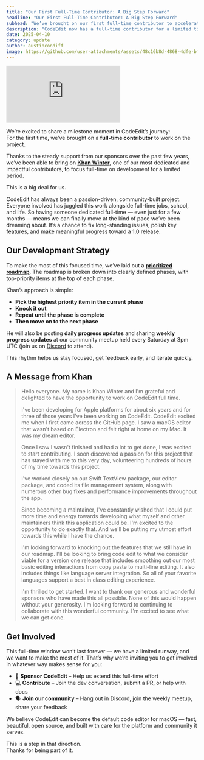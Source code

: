 ```yaml
---
title: "Our First Full-Time Contributor: A Big Step Forward"
headline: "Our First Full-Time Contributor: A Big Step Forward"
subhead: "We’ve brought on our first full-time contributor to accelerate CodeEdit’s development. Learn how we’re using this limited-time opportunity, what’s next on the roadmap, and how you can get involved."
description: "CodeEdit now has a full-time contributor for a limited time. Here’s what we’re focusing on and how you can get involved."
date: 2025-04-10
category: update
author: austincondiff
image: https://github.com/user-attachments/assets/48c16b8d-4868-4dfe-bfdc-e2511bf1c63b
---
```


<iframe class="wide" src="https://www.youtube.com/embed/Vc1-0f83pkk?si=d98Qc2fVxFLmXHwi" title="YouTube video player" frameborder="0" allow="accelerometer; autoplay; clipboard-write; encrypted-media; gyroscope; picture-in-picture; web-share" referrerpolicy="strict-origin-when-cross-origin" allowfullscreen></iframe>

We’re excited to share a milestone moment in CodeEdit’s journey:  
For the first time, we’ve brought on a **full-time contributor** to work on the project.

Thanks to the steady support from our sponsors over the past few years, we’ve been able to bring on [**Khan Winter**](https://github.com/thecoolwinter), one of our most dedicated and impactful contributors, to focus full-time on development for a limited period.

This is a big deal for us.

CodeEdit has always been a passion-driven, community-built project. Everyone involved has juggled this work alongside full-time jobs, school, and life. So having someone dedicated full-time — even just for a few months — means we can finally move at the kind of pace we’ve been dreaming about. It’s a chance to fix long-standing issues, polish key features, and make meaningful progress toward a 1.0 release.

## Our Development Strategy

To make the most of this focused time, we’ve laid out a [**prioritized roadmap**](https://github.com/orgs/CodeEditApp/projects/3). The roadmap is broken down into clearly defined phases, with top-priority items at the top of each phase.

Khan’s approach is simple:

- **Pick the highest priority item in the current phase**
- **Knock it out**
- **Repeat until the phase is complete**
- **Then move on to the next phase**

He will also be posting **daily progress updates** and sharing **weekly progress updates** at our community meetup held every Saturday at 3pm UTC (join us on [Discord](https://discord.gg/vChUXVf9Em) to attend).

This rhythm helps us stay focused, get feedback early, and iterate quickly.

## A Message from Khan

> Hello everyone. My name is Khan Winter and I'm grateful and delighted to have the opportunity to work on CodeEdit full time.
> 
> I've been developing for Apple platforms for about six years and for three of those years I've been working on CodeEdit. CodeEdit excited me when I first came across the GitHub page. I saw a macOS editor that wasn't based on Electron and felt right at home on my Mac. It was my dream editor.
> 
> Once I saw I wasn't finished and had a lot to get done, I was excited to start contributing. I soon discovered a passion for this project that has stayed with me to this very day, volunteering hundreds of hours of my time towards this project.
> 
> I've worked closely on our Swift TextView package, our editor package, and coded its file management system, along with numerous other bug fixes and performance improvements throughout the app.
> 
> Since becoming a maintainer, I've constantly wished that I could put more time and energy towards developing what myself and other maintainers think this application could be. I'm excited to the opportunity to do exactly that. And we'll be putting my utmost effort towards this while I have the chance.
> 
> I'm looking forward to knocking out the features that we still have in our roadmap. I'll be looking to bring code edit to what we consider viable for a version one release that includes smoothing out our most basic editing interactions from copy paste to multi-line editing. It also includes things like language server integration. So all of your favorite languages support a best in class editing experience.
> 
> I'm thrilled to get started. I want to thank our generous and wonderful sponsors  who have made this all possible. None of this would happen without your generosity. I'm looking forward to continuing to collaborate with this wonderful community. I'm excited to see what we can get done.

## Get Involved

This full-time window won’t last forever — we have a limited runway, and we want to make the most of it. That’s why we’re inviting you to get involved in whatever way makes sense for you:

- 💙 **Sponsor CodeEdit** – Help us extend this full-time effort  
- 💻 **Contribute** – Join the dev conversation, submit a PR, or help with docs  
- 🗣️ **Join our community** – Hang out in Discord, join the weekly meetup, share your feedback

We believe CodeEdit can become the default code editor for macOS — fast, beautiful, open source, and built with care for the platform and community it serves.

This is a step in that direction.  
Thanks for being part of it.
